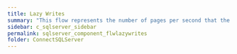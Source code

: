 ```yaml
---
title: ﻿Lazy Writes
summary: "This flow represents the number of pages per second that the lazy writer is flushing to disk."
sidebar: c_sqlserver_sidebar
permalink: sqlserver_component_flwlazywrites
folder: ConnectSQLServer
---
```

